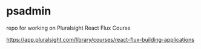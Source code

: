 # psadmin

repo for working on Pluralsight React Flux Course

https://app.pluralsight.com/library/courses/react-flux-building-applications
